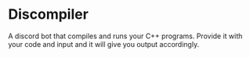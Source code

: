 # Discompiler
A discord bot that compiles and runs your C++ programs.
Provide it with your code and input and it will give you output accordingly.
